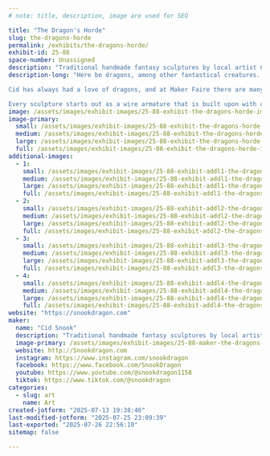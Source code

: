 ```yaml
---
# note: title, description, image are used for SEO

title: "The Dragon's Horde"
slug: the-dragons-horde
permalink: /exhibits/the-dragons-horde/
exhibit-id: 25-88
space-number: Unassigned
description: "Traditional handmade fantasy sculptures by local artist Cid Snook."
description-long: "Here be dragons, among other fantastical creatures. Local artist Cid Snook specializes in traditional handmade sculptures with a flair for colorful fantasy designs.

Cid has always had a love of dragons, and at Maker Faire there are many like minded people who also share this deep love of the mystical winged reptiles. Sculpting in clay has allowed Cid to bring these mythical beasts to life!

Every sculpture starts out as a wire armature that is built upon with clay. After the sculpture is complete it is molded and resin casts are made which are each hand finished and hand painted by Cid. Cid works the entire year to bring these creations to Maker Faire and it is a true passion to bring her creatures to life."
image: /assets/images/exhibit-images/25-88-exhibit-the-dragons-horde-img-20231103-150919-745-large.jpg
image-primary: 
  small: /assets/images/exhibit-images/25-88-exhibit-the-dragons-horde-img-20231103-150919-745-small.jpg
  medium: /assets/images/exhibit-images/25-88-exhibit-the-dragons-horde-img-20231103-150919-745-medium.jpg
  large: /assets/images/exhibit-images/25-88-exhibit-the-dragons-horde-img-20231103-150919-745-large.jpg
  full: /assets/images/exhibit-images/25-88-exhibit-the-dragons-horde-img-20231103-150919-745-full.jpg
additional-images: 
  - 1:
    small: /assets/images/exhibit-images/25-88-exhibit-addl1-the-dragons-horde-img-20230928-184820-582-small.jpg
    medium: /assets/images/exhibit-images/25-88-exhibit-addl1-the-dragons-horde-img-20230928-184820-582-medium.jpg
    large: /assets/images/exhibit-images/25-88-exhibit-addl1-the-dragons-horde-img-20230928-184820-582-large.jpg
    full: /assets/images/exhibit-images/25-88-exhibit-addl1-the-dragons-horde-img-20230928-184820-582-full.jpg
  - 2:
    small: /assets/images/exhibit-images/25-88-exhibit-addl2-the-dragons-horde-pxl-20241109-002619491-small.jpg
    medium: /assets/images/exhibit-images/25-88-exhibit-addl2-the-dragons-horde-pxl-20241109-002619491-medium.jpg
    large: /assets/images/exhibit-images/25-88-exhibit-addl2-the-dragons-horde-pxl-20241109-002619491-large.jpg
    full: /assets/images/exhibit-images/25-88-exhibit-addl2-the-dragons-horde-pxl-20241109-002619491-full.jpg
  - 3:
    small: /assets/images/exhibit-images/25-88-exhibit-addl3-the-dragons-horde-pxl-20241109-002649575-small.jpg
    medium: /assets/images/exhibit-images/25-88-exhibit-addl3-the-dragons-horde-pxl-20241109-002649575-medium.jpg
    large: /assets/images/exhibit-images/25-88-exhibit-addl3-the-dragons-horde-pxl-20241109-002649575-large.jpg
    full: /assets/images/exhibit-images/25-88-exhibit-addl3-the-dragons-horde-pxl-20241109-002649575-full.jpg
  - 4:
    small: /assets/images/exhibit-images/25-88-exhibit-addl4-the-dragons-horde-pxl-20241109-002627219-small.jpg
    medium: /assets/images/exhibit-images/25-88-exhibit-addl4-the-dragons-horde-pxl-20241109-002627219-medium.jpg
    large: /assets/images/exhibit-images/25-88-exhibit-addl4-the-dragons-horde-pxl-20241109-002627219-large.jpg
    full: /assets/images/exhibit-images/25-88-exhibit-addl4-the-dragons-horde-pxl-20241109-002627219-full.jpg
website: "https://snookdragon.com"
maker: 
  name: "Cid Snook"
  description: "Traditional handmade fantasy sculptures by local artist Cid Snook. Cid sculpts all of her creations by hand. One thing is clear Cid has always loved DRAGONS!"
  image-primary: /assets/images/exhibit-images/25-88-maker-the-dragons-horde-starsdragonetsybanner-medium.jpg
  website: http://Snookdragon.com
  instagram: https://www.instagram.com/snookdragon
  facebook: https://www.facebook.com/SnookDragon
  youtube: https://www.youtube.com/@snookdragon1158
  tiktok: https://www.tiktok.com/@snookdragon
categories: 
  - slug: art
    name: Art
created-jotform: "2025-07-13 19:38:46"
last-modified-jotform: "2025-07-25 23:09:39"
last-exported: "2025-07-26 22:56:10"
sitemap: false

---
```

